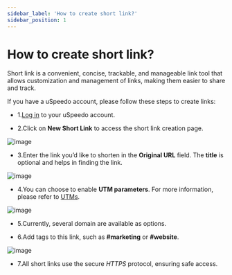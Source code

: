 ```yaml
---
sidebar_label: 'How to create short link?'
sidebar_position: 1
---
```


# How to create short link?
Short link is a convenient, concise, trackable, and manageable link tool that allows customization and management of links, making them easier to share and track.

If you have a uSpeedo account, please follow these steps to create links:

- 1.[Log in](https://console.uspeedo.com/signin) to your uSpeedo account.

- 2.Click on **New Short Link** to access the short link creation page.

![image](https://github.com/uSpeedo/product/assets/116861648/ae31ef34-cd6a-49a0-880a-0bda5a4462ed)

- 3.Enter the link you’d like to shorten in the **Original URL** field. The **title** is optional and helps in finding the link.

![image](https://github.com/uSpeedo/product/assets/116861648/7d348964-7f10-4d8e-8e3c-c62cb9fd276d)

- 4.You can choose to enable **UTM parameters**. For more information, please refer to [UTMs](/docs/shortlink/UTMs).

![image](https://github.com/uSpeedo/product/assets/116861648/6a5c4419-9035-4ac5-833f-a7016c55c521)

- 5.Currently, several domain are available as options.

- 6.Add tags to this link, such as **#marketing** or **#website**.

![image](https://github.com/uSpeedo/product/assets/116861648/85012e78-3025-4be5-8986-e0a943a7754f)

- 7.All short links use the secure *HTTPS* protocol, ensuring safe access.




